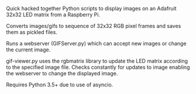 Quick hacked together Python scripts to display images on an Adafruit 32x32 LED matrix from a Raspberry Pi.

Converts images/gifs to sequence of 32x32 RGB pixel frames and saves them as pickled files.

Runs a webserver (GIFServer.py) which can accept new images or change the current image.

gif-viewer.py uses the rgbmatrix library to update the LED matrix according to the specified image file. Checks constantly for updates to image enabling the webserver to change the displayed image.

Requires Python 3.5+ due to use of asyncio.
